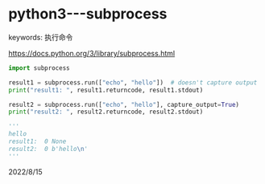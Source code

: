 # python3---subprocess

keywords: 执行命令  

https://docs.python.org/3/library/subprocess.html  

```python
import subprocess

result1 = subprocess.run(["echo", "hello"])  # doesn't capture output
print("result1: ", result1.returncode, result1.stdout)

result2 = subprocess.run(["echo", "hello"], capture_output=True)
print("result2: ", result2.returncode, result2.stdout)

'''
hello
result1:  0 None
result2:  0 b'hello\n'
'''
```


2022/8/15  
